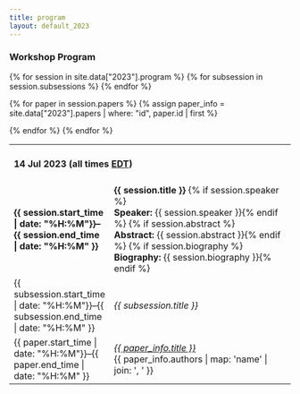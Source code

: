 ```yaml
---
title: program
layout: default_2023
---
```


<h3 class="bg-heading">Workshop Program</h3>

<table>
<tr>
    <td style="border-top: 0px" colspan=2><h4>14 Jul 2023 (all times <a href="https://www.timeanddate.com/time/zones/edt">EDT</a>)</h4></td>
</tr>
{% for session in site.data["2023"].program %}
<tr>
    <td width="15%" style="border-top: 0px"><b>{{ session.start_time | date: "%H:%M"}}–{{ session.end_time | date: "%H:%M" }}</b></td>
    <td style="border-top: 0px">
    <b>{{ session.title }}</b>
    {% if session.speaker %}<br/><b>Speaker:</b> {{ session.speaker }}{% endif %}
    {% if session.abstract %}<br/><b>Abstract:</b> {{ session.abstract }}{% endif %}
    {% if session.biography %}<br/><b>Biography:</b> {{ session.biography }}{% endif %}
    </td>
</tr>
{% for subsession in session.subsessions %}
<tr>
    <td style="border-top: 0px">{{ subsession.start_time | date: "%H:%M"}}–{{ subsession.end_time | date: "%H:%M" }}</td>
    <td style="border-top: 0px"><em>{{ subsession.title }}</em><!-- <br>{{ subsession.presenter }} would need to be added --></td>
</tr>
{% endfor %}

{% for paper in session.papers %}
{% assign paper_info = site.data["2023"].papers | where: "id", paper.id | first %}
<tr>
    <td style="border-top: 0px">{{ paper.start_time | date: "%H:%M"}}–{{ paper.end_time | date: "%H:%M" }}</td>
    <td style="border-top: 0px"><a href="{{ paper.url }}"><em>{{ paper_info.title }}</em></a><br />{{ paper_info.authors | map: 'name' | join: ', ' }}</td>
</tr>
{% endfor %}
{% endfor %}
</table>
